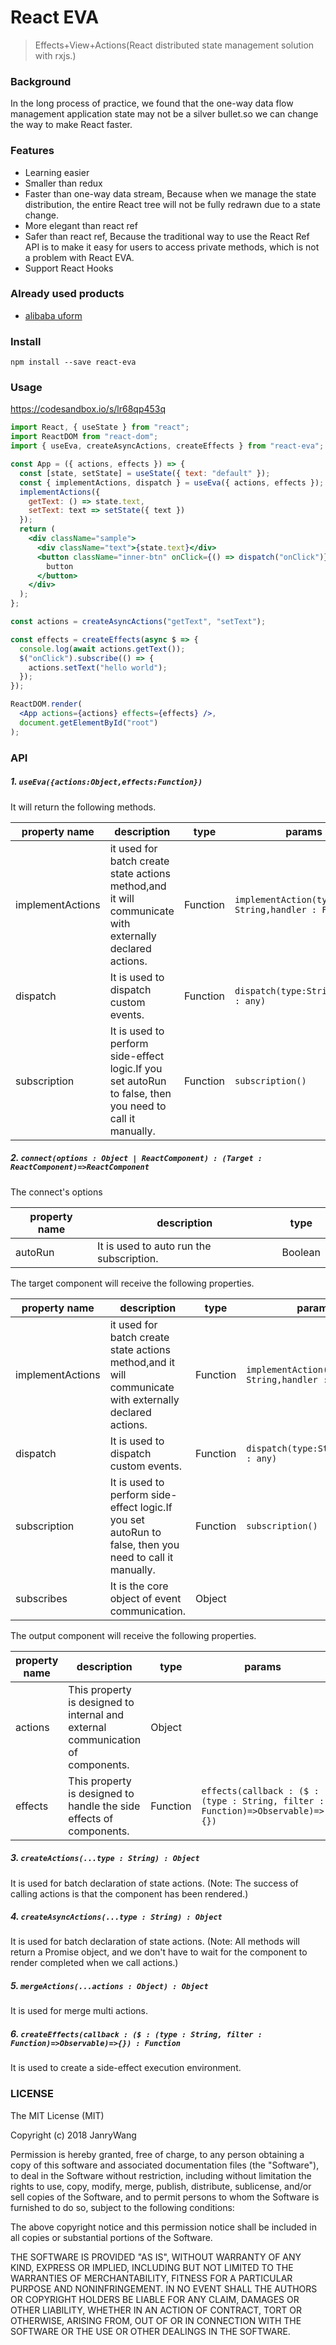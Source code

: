 # React EVA

> Effects+View+Actions(React distributed state management solution with rxjs.)

### Background

In the long process of practice, we found that the one-way data flow management application state may not be a silver bullet.so we can change the way to make React faster.

### Features
- Learning easier
- Smaller than redux
- Faster than one-way data stream, Because when we manage the state distribution, the entire React tree will not be fully redrawn due to a state change.
- More elegant than react ref
- Safer than react ref, Because the traditional way to use the React Ref API is to make it easy for users to access private methods, which is not a problem with React EVA.
- Support React Hooks

### Already used products

- [alibaba uform](https://github.com/alibaba/uform)

### Install

```
npm install --save react-eva
```

### Usage
https://codesandbox.io/s/lr68qp453q
```jsx
import React, { useState } from "react";
import ReactDOM from "react-dom";
import { useEva, createAsyncActions, createEffects } from "react-eva";

const App = ({ actions, effects }) => {
  const [state, setState] = useState({ text: "default" });
  const { implementActions, dispatch } = useEva({ actions, effects });
  implementActions({
    getText: () => state.text,
    setText: text => setState({ text })
  });
  return (
    <div className="sample">
      <div className="text">{state.text}</div>
      <button className="inner-btn" onClick={() => dispatch("onClick")}>
        button
      </button>
    </div>
  );
};

const actions = createAsyncActions("getText", "setText");

const effects = createEffects(async $ => {
  console.log(await actions.getText());
  $("onClick").subscribe(() => {
    actions.setText("hello world");
  });
});

ReactDOM.render(
  <App actions={actions} effects={effects} />,
  document.getElementById("root")
);

```


### API


##### 1. `useEva({actions:Object,effects:Function})`

It will return the following methods.

| property name    | description                                                                                             | type     | params                                              |
| ---------------- | ------------------------------------------------------------------------------------------------------- | -------- | --------------------------------------------------- |
| implementActions | it used for batch create state actions method,and it will communicate with externally declared actions. | Function | `implementAction(type : String,handler : Function)` |
| dispatch         | It is used to dispatch custom events.                                                                   | Function | `dispatch(type:String,..args : any)`                |
| subscription     | It is used to perform side-effect logic.If you set autoRun to false, then you need to call it manually. | Function | `subscription()`                                    |



##### 2. `connect(options : Object | ReactComponent) : (Target : ReactComponent)=>ReactComponent`

The connect's options

| property name | description                              | type    |
| ------------- | ---------------------------------------- | ------- |
| autoRun       | It is used to auto run the subscription. | Boolean |

The target component will receive the following properties.

| property name    | description                                                                                             | type     | params                                              |
| ---------------- | ------------------------------------------------------------------------------------------------------- | -------- | --------------------------------------------------- |
| implementActions | it used for batch create state actions method,and it will communicate with externally declared actions. | Function | `implementAction(type : String,handler : Function)` |
| dispatch         | It is used to dispatch custom events.                                                                   | Function | `dispatch(type:String,..args : any)`                |
| subscription     | It is used to perform side-effect logic.If you set autoRun to false, then you need to call it manually. | Function | `subscription()`                                    |
| subscribes       | It is the core object of event communication.                                                           | Object   |                                                     |

The output component will receive the following properties.

| property name | description                                                  | type     | params                                                       |
| ------------- | ------------------------------------------------------------ | -------- | ------------------------------------------------------------ |
| actions       | This property is designed to internal and external communication of components. | Object   |                                                              |
| effects       | This property is designed to handle the side effects of components. | Function | `effects(callback : ($ : (type : String, filter : Function)=>Observable)=>{})` |


##### 3. `createActions(...type : String) : Object`

It is used for batch declaration of state actions.
(Note: The success of calling actions is that the component has been rendered.)

##### 4. `createAsyncActions(...type : String) : Object`

It is used for batch declaration of state actions.
(Note: All methods will return a Promise object, and we don't have to wait for the component to render completed when we call actions.)

##### 5. `mergeActions(...actions : Object) : Object`

It is used for merge multi actions.

##### 6. `createEffects(callback : ($ : (type : String, filter : Function)=>Observable)=>{}) : Function`

It is used to create a side-effect execution environment.



### LICENSE

The MIT License (MIT)

Copyright (c) 2018 JanryWang

Permission is hereby granted, free of charge, to any person obtaining a copy of
this software and associated documentation files (the "Software"), to deal in
the Software without restriction, including without limitation the rights to
use, copy, modify, merge, publish, distribute, sublicense, and/or sell copies of
the Software, and to permit persons to whom the Software is furnished to do so,
subject to the following conditions:

The above copyright notice and this permission notice shall be included in all
copies or substantial portions of the Software.

THE SOFTWARE IS PROVIDED "AS IS", WITHOUT WARRANTY OF ANY KIND, EXPRESS OR
IMPLIED, INCLUDING BUT NOT LIMITED TO THE WARRANTIES OF MERCHANTABILITY, FITNESS
FOR A PARTICULAR PURPOSE AND NONINFRINGEMENT. IN NO EVENT SHALL THE AUTHORS OR
COPYRIGHT HOLDERS BE LIABLE FOR ANY CLAIM, DAMAGES OR OTHER LIABILITY, WHETHER
IN AN ACTION OF CONTRACT, TORT OR OTHERWISE, ARISING FROM, OUT OF OR IN
CONNECTION WITH THE SOFTWARE OR THE USE OR OTHER DEALINGS IN THE SOFTWARE.
